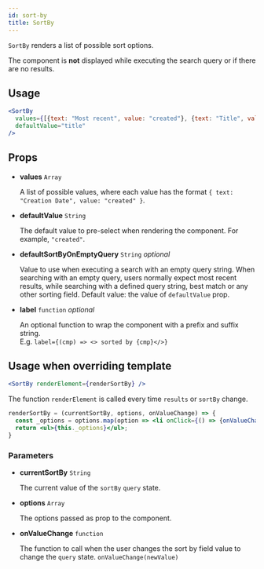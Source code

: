 ```yaml
---
id: sort-by
title: SortBy
---
```


`SortBy` renders a list of possible sort options.

The component is **not** displayed while executing the search query or if there are no results.

## Usage

```jsx
<SortBy
  values={[{text: "Most recent", value: "created"}, {text: "Title", value: "title"}]}
  defaultValue="title"
/>
```

## Props

* **values** `Array`

  A list of possible values, where each value has the format `{ text: "Creation Date", value: "created" }`.

* **defaultValue** `String`

  The default value to pre-select when rendering the component. For example, `"created"`.

* **defaultSortByOnEmptyQuery** `String` *optional*

  Value to use when executing a search with an empty query string. When searching with an empty query, users normally expect most recent results, while searching with a defined query string, best match or any other sorting field. Default value: the value of `defaultValue` prop.

- **label** `function` _optional_

  An optional function to wrap the component with a prefix and suffix string. <br />
  E.g. `label={(cmp) => <> sorted by {cmp}</>}`

## Usage when overriding template

```jsx
<SortBy renderElement={renderSortBy} />
```

The function `renderElement` is called every time `results` or `sortBy` change.

```jsx
renderSortBy = (currentSortBy, options, onValueChange) => {
  const _options = options.map(option => <li onClick={() => {onValueChange(option.value)}}>{option.text}</li>);
  return <ul>{this._options}</ul>;
}
```

### Parameters

* **currentSortBy** `String`

  The current value of the `sortBy` `query` state.

* **options** `Array`

  The options passed as prop to the component.

* **onValueChange** `function`

  The function to call when the user changes the sort by field value to change the `query` state. `onValueChange(newValue)`
